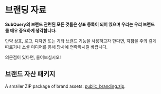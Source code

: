 # 브랜딩 자료

**SubQuery의 브랜드 관련된 모든 것들은 상표 등록이 되어 있으며 우리는 우리 브랜드를 매우 중요하게 생각합니다.**

만약 상표, 로고, 디자인 또는 기타 브랜드 기능을 사용하고자 한다면, 지침을 주의 깊게 따르거나 소셜 미디어를 통해 당사에 연락하시길 바랍니다.

의문점이 있다면, 물어보십시오!

## 브랜드 자산 패키지

A smaller ZIP package of brand assets: [public_branding.zip](https://static.subquery.network/public-branding.zip).
